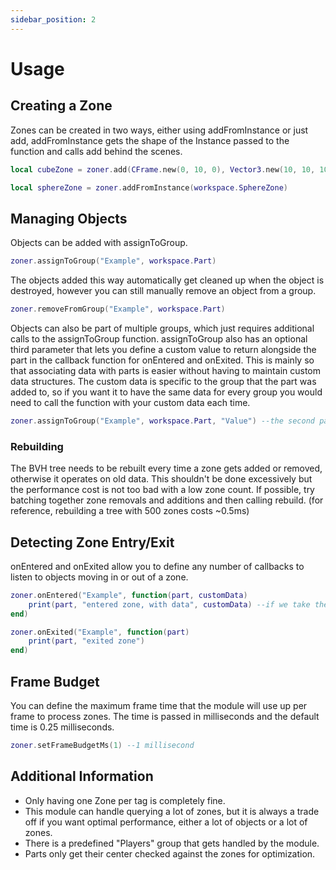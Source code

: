 ```yaml
---
sidebar_position: 2
---
```


# Usage

## Creating a Zone
Zones can be created in two ways, either using addFromInstance or just add, addFromInstance gets the shape of the Instance passed to the function and calls add behind the scenes.

```lua
local cubeZone = zoner.add(CFrame.new(0, 10, 0), Vector3.new(10, 10, 10), "Cube")

local sphereZone = zoner.addFromInstance(workspace.SphereZone)
```

## Managing Objects
Objects can be added with assignToGroup.

```lua
zoner.assignToGroup("Example", workspace.Part)
```

The objects added this way automatically get cleaned up when the object is destroyed, however you can still manually remove an object from a group.

```lua
zoner.removeFromGroup("Example", workspace.Part)
```

Objects can also be part of multiple groups, which just requires additional calls to the assignToGroup function. assignToGroup also has an optional third parameter that lets you define a custom value to return alongside the part in the callback function for onEntered and onExited. This is mainly so that associating data with parts is easier without having to maintain custom data structures. The custom data is specific to the group that the part was added to, so if you want it to have the same data for every group you would need to call the function with your custom data each time.

```lua
zoner.assignToGroup("Example", workspace.Part, "Value") --the second parameter in the callback function will now be "Value" for this part
```

### Rebuilding
The BVH tree needs to be rebuilt every time a zone gets added or removed, otherwise it operates on old data. This shouldn't be done excessively but the performance cost is not too bad with a low zone count. If possible, try batching together zone removals and additions and then calling rebuild. (for reference, rebuilding a tree with 500 zones costs ~0.5ms)

## Detecting Zone Entry/Exit
onEntered and onExited allow you to define any number of callbacks to listen to objects moving in or out of a zone.

```lua
zoner.onEntered("Example", function(part, customData)
    print(part, "entered zone, with data", customData) --if we take the object defined above, this will print "Part entered zone, with data Value"
end)

zoner.onExited("Example", function(part)
    print(part, "exited zone")
end)
```

## Frame Budget
You can define the maximum frame time that the module will use up per frame to process zones. The time is passed in milliseconds and the default time is 0.25 milliseconds.

```lua
zoner.setFrameBudgetMs(1) --1 millisecond
```

## Additional Information
- Only having one Zone per tag is completely fine.
- This module can handle querying a lot of zones, but it is always a trade off if you want optimal performance, either a lot of objects or a lot of zones.
- There is a predefined "Players" group that gets handled by the module.
- Parts only get their center checked against the zones for optimization.